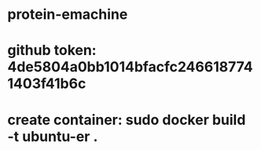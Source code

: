 # protein-emachine
# github token: 4de5804a0bb1014bfacfc2466187741403f41b6c
# create container: sudo docker build -t ubuntu-er .
